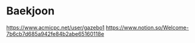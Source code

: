 # Baekjoon
https://www.acmicpc.net/user/gazebo1
https://www.notion.so/Welcome-7b6cb7d685a942fe84b2abe65160118e
